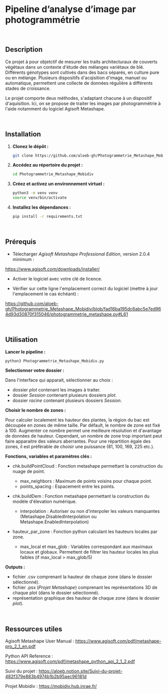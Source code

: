 # Pipeline d’analyse d’image par photogrammétrie

<br>

## Description
Ce projet à pour objetctif de mesurer les traits architecturaux de couverts végétaux dans un contexte d'étude des mélanges variétaux de blé.
Différents génotypes sont cultivés dans des bacs séparés, en culture pure ou en mélange.
Plusieurs dispositifs d'acqisition d'image, manuel ou automatique, permettent une collecte de données régulière à différents stades de croissance.

Le projet comporte deux méthodes, s'adaptant chacune à un dispositif d'aquisition.
Ici, on se propose de traiter les images par photogrammétrie à l'aide notamment du logiciel Agisoft Metashape.

<br>

## Installation

1. **Clonez le dépôt :**
    ```bash
    git clone https://github.com/aloeb-gh/Photogrammetrie_Metashape_Mobidiv.git
    ```

2. **Accédez au répertoire du projet :**
    ```bash
    cd Photogrammetrie_Metashape_Mobidiv
    ```

3. **Créez et activez un environnement virtuel :**
    ```bash
    python3 -m venv venv
    source venv/bin/activate
    ```

4. **Installez les dépendances :**
    ```bash
    pip install -r requirements.txt
    ```

<br>

## Prérequis

- Télecharger *Agisoft Metashape Professional Edition*, version 2.0.4 minimum :

https://www.agisoft.com/downloads/installer/

- Activer le logiciel avec votre clé de licence.

- Vérifier sur cette ligne l'emplacement correct du logiciel (mettre à jour l'emplacement le cas échéant) :

https://github.com/aloeb-gh/Photogrammetrie_Metashape_Mobidiv/blob/fad16ba195dc6abc5e7ed964d93d30870f315046/photogrammetrie_metashape.py#L61

<br>

## Utilisation
**Lancer le pipeline :**

```bash
python3 Photogrammetrie_Metashape_Mobidiv.py 
```

**Selectionner votre dossier :**

Dans l'interface qui apparait, sélectionner au choix : 
- dossier *plot* contenant les images à traiter.
- dossier *Session* contenant plusieurs dossiers *plot*.
- dossier *racine* contenant plusieurs dossiers *Session*.


**Choisir le nombre de zones :**

Pour calculer localement les hauteur des plantes, la région du bac est découpée en zones de même taille.
Par défault, le nombre de zone est fixé à 100.
Augmenter ce nombre permet une meilleure résolution et d'avantage de données de hauteur.
Cependant, un nombre de zone trop important peut faire apparaitre des valeurs aberrantes.
Pour une répartition égale des zones, il est préférable de choisir une puissance (81, 100, 169, 225 etc.).


**Fonctions, variables et paramètres clés :**


- chk.buildPointCloud : Fonction metashape permettant la construction du nuage de point.
    - max_neighbors : Maximum de points voisins pour chaque point.
    - points_spacing : Espacement entre les points.

- chk.buildDem : Fonction metashape permettant la construction du modèle d'élevation numérique.
    - interpolation : Autoriser ou non d'interpoler les valeurs manquantes (Metashape.DisabledInterpolation ou Metashape.EnabledInterpolation)

- hauteur_par_zone : Fonction python calculant les hauteurs locales par zone.
    - max_local et max_glob : Variables correspondant aux maximaux locaux et globaux. Permettent de filtrer les hauteur locales les plus faibles (if max_local > max_glob/5)



**Outputs :**

- fichier .csv comprenant la hauteur de chaque zone (dans le dossier sélectionné).
- fichier .psx (*Projet Metashape*) comprenant les représentations 3D de chaque plot (dans le dossier sélectionné).
- représentation graphique des hauteur de chaque zone (dans le dossier *plot*).

<br>

## Ressources utiles

Agisoft Metashape User Manual : 
https://www.agisoft.com/pdf/metashape-pro_2_1_en.pdf

Python API Reference :
https://www.agisoft.com/pdf/metashape_python_api_2_1_2.pdf

Suivi du projet : 
https://aloeb.notion.site/Suivi-du-projet-482f379e883b4974b1b2b95aec96181d

Projet Mobidiv :
https://mobidiv.hub.inrae.fr/
